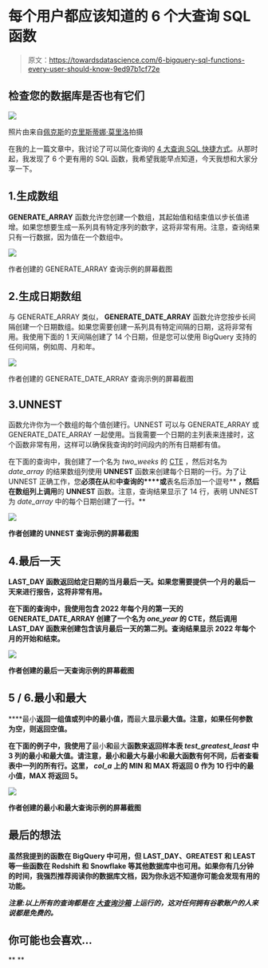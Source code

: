 # 每个用户都应该知道的 6 个大查询 SQL 函数

> 原文：<https://towardsdatascience.com/6-bigquery-sql-functions-every-user-should-know-9ed97b1cf72e>

## 检查您的数据库是否也有它们

![](img/72c1e7441d5bfed35e9475cbdc46ac5d.png)

照片由来自[佩克斯](https://www.pexels.com/photo/photography-of-woman-using-laptop-1181681/)的[克里斯蒂娜·莫里洛](https://www.pexels.com/@divinetechygirl/)拍摄

在我的上一篇文章中，我讨论了可以简化查询的 [4 大查询 SQL 快捷方式](/4-bigquery-sql-shortcuts-that-can-simplify-your-queries-30f94666a046)。从那时起，我发现了 6 个更有用的 SQL 函数，我希望我能早点知道，今天我想和大家分享一下。

## 1.生成数组

**GENERATE_ARRAY** 函数允许您创建一个数组，其起始值和结束值以步长值递增。如果您想要生成一系列具有特定序列的数字，这将非常有用。注意，查询结果只有一行数据，因为值在一个数组中。

![](img/f523a2a78ca9996943f0db33c3b19e2b.png)

作者创建的 GENERATE_ARRAY 查询示例的屏幕截图

## 2.生成日期数组

与 GENERATE_ARRAY 类似， **GENERATE_DATE_ARRAY** 函数允许您按步长间隔创建一个日期数组。如果您需要创建一系列具有特定间隔的日期，这将非常有用。我使用下面的 1 天间隔创建了 14 个日期，但是您可以使用 BigQuery 支持的任何间隔，例如周、月和年。

![](img/38fb3f7436de534d846ddcbd386c9643.png)

作者创建的 GENERATE_DATE_ARRAY 查询示例的屏幕截图

## 3.UNNEST

函数允许你为一个数组的每个值创建行。UNNEST 可以与 GENERATE_ARRAY 或 GENERATE_DATE_ARRAY 一起使用。当我需要一个日期的主列表来连接时，这个函数非常有用，这样可以确保我查询的时间段内的所有日期都有值。

在下面的查询中，我创建了一个名为 *two_weeks* 的 [CTE](https://chartio.com/resources/tutorials/using-common-table-expressions/) ，然后对名为 *date_array* 的结果数组列使用 **UNNEST** 函数来创建每个日期的一行。为了让 UNNEST 正确工作，您**必须在从**和**中查询的****或**表名后添加一个逗号** **，然后在数组列上调用**的 **UNNEST** 函数。注意，查询结果显示了 14 行，表明 UNNEST 为 *date_array* 中的每个日期创建了一行。**

**![](img/eb9402ae666376ed14b57da2719bb32e.png)**

**作者创建的 UNNEST 查询示例的屏幕截图**

## **4.最后一天**

****LAST_DAY** 函数返回给定日期的当月最后一天。如果您需要提供一个月的最后一天来进行报告，这将非常有用。**

**在下面的查询中，我使用包含 2022 年每个月的第一天的 GENERATE_DATE_ARRAY 创建了一个名为 *one_year* 的 CTE，然后调用 **LAST_DAY** 函数来创建包含该月最后一天的第二列。查询结果显示 2022 年每个月的开始和结束。**

**![](img/6b1bc9d1084062ccde5a48991a927ed7.png)**

**作者创建的最后一天查询示例的屏幕截图**

## **5 / 6.最小和最大**

****最小**返回一组值或列中的最小值，而**最大**显示最大值。注意，如果任何参数为空，则返回空值。**

**在下面的例子中，我使用了**最小**和**最大**函数来返回样本表 *test_greatest_least* 中 3 列的最小和最大值。请注意，最小和最大与最小和最大函数有何不同，后者查看表中一列的所有行。这里， *col_a* 上的 MIN 和 MAX 将返回 0 作为 10 行中的最小值，MAX 将返回 5。**

**![](img/2cb3dfe661de822f9d8d65587f6b79bf.png)**

**作者创建的最小和最大查询示例的屏幕截图**

## **最后的想法**

**虽然我提到的函数在 BigQuery 中可用，但 LAST_DAY、GREATEST 和 LEAST 等一些函数在 Redshift 和 Snowflake 等其他数据库中也可用。如果你有几分钟的时间，我强烈推荐阅读你的数据库文档，因为你永远不知道你可能会发现有用的功能。**

***注意:以上所有的查询都是在* [*大查询沙箱*](https://cloud.google.com/bigquery/docs/sandbox) *上运行的，这对任何拥有谷歌账户的人来说都是免费的。***

## **你可能也会喜欢…**

**[](/4-bigquery-sql-shortcuts-that-can-simplify-your-queries-30f94666a046)  [](/how-to-troubleshoot-an-abnormal-kpi-change-b9eb0c3d46a1)  [](/why-building-a-machine-learning-model-is-like-cooking-4bed1f6115d1) **